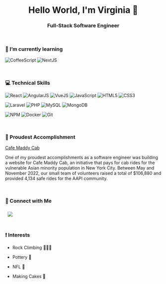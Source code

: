 <h1 align="center">
Hello World, I'm Virginia 👋
</h1>

<h3 align="center">
Full-Stack Software Engineer
</h3>

</br>

<h3>
🌱 I’m currently learning
</h3>

![CoffeeScript](https://img.shields.io/badge/CoffeeScript-2F2625?style=for-the-badge&logo=CoffeeScript&logoColor=white)
![NextJS](https://img.shields.io/badge/next.js-000000?style=for-the-badge&logo=nextdotjs&logoColor=white)


</br>

<h3>
💻 Technical Skills
</h3>

<!-- Frontend Skills -->
![React](https://img.shields.io/badge/react-%2320232a.svg?style=for-the-badge&logo=react&logoColor=%2361DAFB)
![AngularJS](https://img.shields.io/badge/AngularJS-E23237?style=for-the-badge&logo=angularjs&logoColor=white)
![VueJS](https://img.shields.io/badge/Vue.js-35495E?style=for-the-badge&logo=vuedotjs&logoColor=4FC08D)
![JavaScript](https://img.shields.io/badge/javascript-%23323330.svg?style=for-the-badge&logo=javascript&logoColor=%23F7DF1E)
![HTML5](https://img.shields.io/badge/html5-%23E34F26.svg?style=for-the-badge&logo=html5&logoColor=white)
![CSS3](https://img.shields.io/badge/CSS3-1572B6?style=for-the-badge&logo=css3&logoColor=white)


<!-- Backend Skills -->
![Laravel](https://img.shields.io/badge/Laravel-FF2D20?style=for-the-badge&logo=laravel&logoColor=white)
![PHP](https://img.shields.io/badge/PHP-777BB4?style=for-the-badge&logo=php&logoColor=white)
![MySQL](https://img.shields.io/badge/MySQL-005C84?style=for-the-badge&logo=mysql&logoColor=white)
![MongoDB](https://img.shields.io/badge/MongoDB-4EA94B?style=for-the-badge&logo=mongodb&logoColor=white)


<!-- Other Skills -->
![NPM](https://img.shields.io/badge/npm-CB3837?style=for-the-badge&logo=npm&logoColor=white)
![Docker](https://img.shields.io/badge/Docker-2CA5E0?style=for-the-badge&logo=docker&logoColor=white)
![Git](https://img.shields.io/badge/GIT-E44C30?style=for-the-badge&logo=git&logoColor=white)

</br>

<h3>
🏅 Proudest Accomplishment
</h3>
<a href="https://cafemaddycab.org/">
  Cafe Maddy Cab
</a>

One of my proudest accomplishments as a software engineer was building a website for Cafe Maddy Cab, an initiative that pays for cab rides for the vulnerable Asian minority population in New York City. Between May and November 2022, our small team of volunteers raised a total of $106,880 and provided 4,134 safe rides for the AAPI community.

</br>

<h3>
🤝 Connect with Me
</h3>
<a href="https://www.linkedin.com/in/virginia-cheng/">
  <img align="center" style="margin:0.5rem" src="https://img.shields.io/badge/LinkedIn-0077B5?style=for-the-badge&logo=linkedin&logoColor=white" />
</a>

</br>
</br>

<h3>
❗️ Interests
</h3>

- Rock Climbing 🧗🏻‍♀️

- Pottery 🏺

- NFL 🏈

- Making Cakes 🎂

